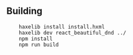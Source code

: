 ## Building
```
	haxelib install install.hxml
	haxelib dev react_beautiful_dnd ../
	npm install
	npm run build
```